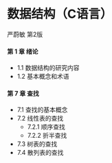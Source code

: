 # 数据结构（C语言）
严蔚敏 第2版

#### 第 1 章 绪论
- 1.1 数据结构的研究内容
- 1.2 基本概念和术语

#### 第 7 章 查找
- 7.1 查找的基本概念
- 7.2 线性表的查找
    - 7.2.1 顺序查找
    - 7.2.2 折半查找
- 7.3 树表的查找
- 7.4 散列表的查找